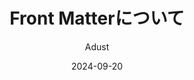 ---
title: "Front Matterについて"
date: "2024-09-20"
tags: ["Golang", "Markdown", "Front Matter"]
author: "Adust"
---